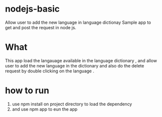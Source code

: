 # nodejs-basic 
Allow user to add the new language in language dictionay 
Sample app to get and post the request in node js.
# What
This app load the langauage available in the language dictionary , and allow user to add the new language in the dictionary and also do the delete 
request by double clicking on the language . 

# how to run 
1. use npm install on project directory to load the dependency 
2. and use npm app  to eun the app 
